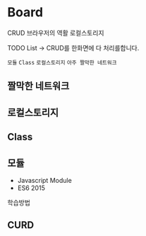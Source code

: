# Board

CRUD
브라우저의 역활
로컬스토리지

TODO List -> CRUD를 한화면에 다 처리를합니다.

`모듈`
`Class`
`로컬스토리지`
`아주 짤막한 네트워크`

## 짤막한 네트워크

## 로컬스토리지

## Class

## 모듈

-   Javascript Module
-   ES6 2015

학습방법

## CURD
